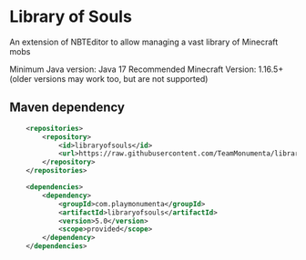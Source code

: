 # Library of Souls
An extension of NBTEditor to allow managing a vast library of Minecraft mobs

Minimum Java version: Java 17
Recommended Minecraft Version: 1.16.5+ (older versions may work too, but are not supported)

## Maven dependency
```xml
    <repositories>
        <repository>
            <id>libraryofsouls</id>
            <url>https://raw.githubusercontent.com/TeamMonumenta/library-of-souls/master/mvn-repo/</url>
        </repository>
    </repositories>

    <dependencies>
        <dependency>
            <groupId>com.playmonumenta</groupId>
            <artifactId>libraryofsouls</artifactId>
            <version>5.0</version>
            <scope>provided</scope>
        </dependency>
    </dependencies>
```

